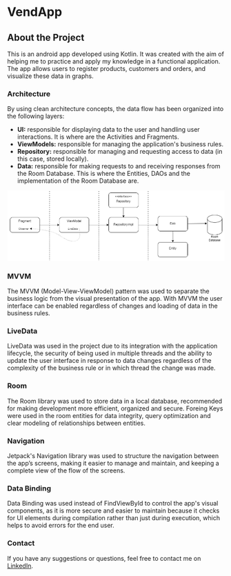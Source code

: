 # VendApp

## About the Project 
This is an android app developed using Kotlin.
It was created with the aim of helping me to practice and apply my knowledge in a functional application.
The app allows users to register products, customers and orders, and visualize these data in graphs.

### Architecture
By using clean architecture concepts, the data flow has been organized into the following layers:
- **UI:** responsible for displaying data to the user and handling user interactions. It is where are the Activities and Fragments.
- **ViewModels:** responsible for managing the application's business rules.
- **Repository:** responsible for managing and requesting access to data (in this case, stored locally).
- **Data:** responsible for making requests to and receiving responses from the Room Database. This is where the Entities, DAOs and the implementation of the Room Database are.

![layers diagram](resources/layersDiagram.png)

### MVVM
The MVVM (Model-View-ViewModel) pattern was used to separate the business logic from the visual presentation of the app. With MVVM the user interface can be enabled regardless of changes and loading of data in the business rules.
 
### LiveData
LiveData was used in the project due to its integration with the application lifecycle, the security of being used in multiple threads and the ability to update the user interface in response to data changes regardless of the complexity of the business rule or in which thread the change was made.
  
### Room
The Room library was used to store data in a local database, recommended for making development more efficient, organized and secure.
Foreing Keys were used in the room entities for data integrity, query optimization and clear modeling of relationships between entities.
 
### Navigation 
Jetpack's Navigation library was used to structure the navigation between the app’s screens, making it easier to manage and maintain, and keeping a complete view of the flow of the screens.
 
### Data Binding
 Data Binding was used instead of FindViewById to control the app's visual components, as it is more secure and easier to maintain because it checks for UI elements during compilation rather than just during execution, which helps to avoid errors for the end user.

### Contact
If you have any suggestions or questions, feel free to contact me on [LinkedIn].

 [LinkedIn]: <https://www.linkedin.com/in/fabricio-schmidt-galego-41938651>
